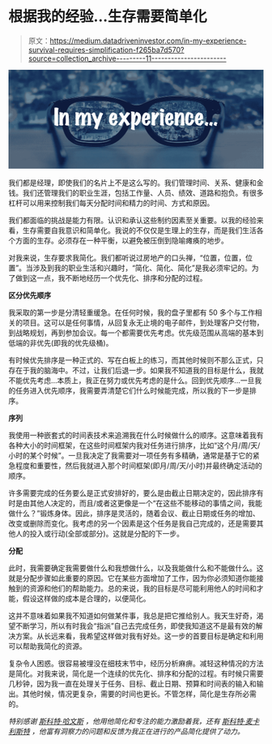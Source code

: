 # 根据我的经验…生存需要简单化

> 原文：<https://medium.datadriveninvestor.com/in-my-experience-survival-requires-simplification-f265ba7d570?source=collection_archive---------11----------------------->

![](img/d7731d16dc5db052ac51fb0348ab3485.png)

我们都是经理，即使我们的名片上不是这么写的。我们管理时间、关系、健康和金钱。我们还管理我们的职业生涯，包括工作量、人员、绩效、道路和抱负。有很多杠杆可以用来控制我们每天分配时间和精力的时间、方式和原因。

我们都面临的挑战是能力有限。认识和承认这些制约因素至关重要。以我的经验来看，生存需要自我意识和简单化。我说的不仅仅是生理上的生存，而是我们生活各个方面的生存。必须存在一种平衡，以避免被压倒到隐喻瘫痪的地步。

对我来说，生存要求我简化。我们都听说过房地产的口头禅，“位置，位置，位置”。当涉及到我的职业生活和兴趣时，“简化、简化、简化”是我必须牢记的。为了做到这一点，我不断地经历一个优先化、排序和分配的过程。

**区分优先顺序**

我采取的第一步是分清轻重缓急。在任何时候，我的盘子里都有 50 多个与工作相关的项目。这可以是任何事情，从回复永无止境的电子邮件，到处理客户交付物，到战略规划，再到参加会议。每一个都需要优先考虑。优先级范围从高端的基本到低端的非优先(即我的优先级桶)。

有时候优先排序是一种正式的、写在白板上的练习，而其他时候则不那么正式，只存在于我的脑海中。不过，让我们后退一步。如果我不知道我的目标是什么，我就不能优先考虑…本质上，我正在努力或优先考虑的是什么。回到优先顺序…一旦我的任务进入优先顺序，我需要弄清楚它们什么时候能完成，所以我的下一步是排序。

**序列**

我使用一种嵌套式的时间表技术来追溯我在什么时候做什么的顺序。这意味着我有各种大小的时间框架，在这些时间框架内我对任务进行排序，比如“这个月/周/天/小时的某个时候”。一旦我决定了我需要对一项任务有多精确，通常是基于它的紧急程度和重要性，然后我就进入那个时间框架(即月/周/天/小时)并最终确定活动的顺序。

许多需要完成的任务要么是正式安排好的，要么是由截止日期决定的，因此排序有时是由其他人决定的，而且/或者这更像是一个“在这些不能移动的事情之间，我能做什么？”锻炼身体。因此，排序是灵活的，随着会议、截止日期或任务的增加、改变或删除而变化。我考虑的另一个因素是这个任务是我自己完成的，还是需要其他人的投入或行动(全部或部分)。这就是分配的下一步。

**分配**

此时，我需要确定我需要做什么和我想做什么，以及我能做什么和不能做什么。这就是分配步骤如此重要的原因。它在某些方面增加了工作，因为你必须知道你能接触到的资源和他们的帮助能力。总的来说，我的目标是尽可能利用他人的时间和才能，假设这样做的成本是合理的，以便简化。

这并不意味着如果我不知道如何做某件事，我总是把它推给别人。我天生好奇，渴望不断学习，所以有时我会“指派”自己去完成任务，即使我知道这不是最有效的解决方案。从长远来看，我希望这样做对我有好处。这一步的首要目标是确定和利用可以帮助我简化的资源。

复杂令人困惑。很容易被埋没在细枝末节中，经历分析麻痹。减轻这种情况的方法是简化。对我来说，简化是一个连续的优先化、排序和分配的过程。有时候只需要几秒钟，因为我一直在处理关于任务、目标、截止日期、预算和时间表的输入和输出。其他时候，情况更复杂，需要的时间也更长。不管怎样，简化是生存所必需的。

*特别感谢* [*斯科特·哈文斯*](https://www.linkedin.com/in/scotthavens/) *，他用他简化和专注的能力激励着我，还有* [*斯科特·麦卡利斯特*](https://www.linkedin.com/in/scottmcallister/) *，他富有洞察力的问题和反馈为我正在进行的产品简化提供了动力。*
